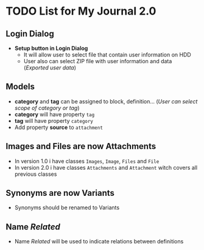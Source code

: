 # TODO List for My Journal 2.0


## Login Dialog
- **Setup button in Login Dialog**
  - It will allow user to select file that contain user information on HDD
  - User also can select ZIP file with user information and data (*Exported user data*)


## Models
- **category** and **tag** can be assigned to block, definition... (*User can select scope of category or tag*)
- **category** will have property `tag`
- **tag** will have property `category`
- Add property **source** to `attachment`

## Images and Files are now Attachments
- In version 1.0 i have classes `Images`, `Image`, `Files` and `File`
- In version 2.0 i have classes `Attachments` and `Attachment` witch covers all previous classes

## Synonyms are now Variants
- Synonyms should be renamed to Variants

## Name *Related*
- Name *Related* will be used to indicate relations between definitions




